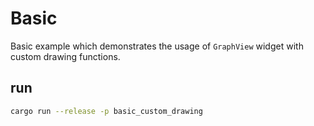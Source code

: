 # Basic
Basic example which demonstrates the usage of `GraphView` widget with custom drawing functions.

## run
```bash
cargo run --release -p basic_custom_drawing
```